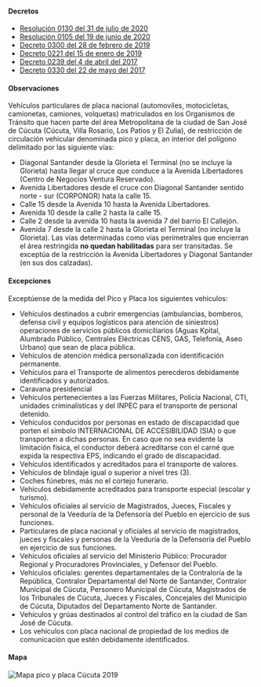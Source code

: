 #### Decretos

- [Resolución 0130 del 31 de julio de 2020](https://cucutanortedesantander.micolombiadigital.gov.co/sites/cucutanortedesantander/content/files/000775/38738_setra--resol-1302020-pyp-med.pdf)
- [Resolución 0105 del 19 de junio de 2020](https://cucutanortedesantander.micolombiadigital.gov.co/sites/cucutanortedesantander/content/files/000765/38209_resolucion-0105-de-2020.PDF)
- [Decreto 0300 del 28 de febrero de 2019](https://pyphoy.s3.amazonaws.com/docs/cucuta/decreto-0300-del-28-de-febrero-de-2019.pdf)
- [Decreto 0221 del 15 de enero de 2019](https://pyphoy.s3.amazonaws.com/docs/cucuta/decreto-0221-del-15-de-enero-de-2019.pdf)
- [Decreto 0239 del 4 de abril del 2017](http://www.areacucuta.com/wp-content/uploads/2017/04/Decreto-Pico-y-Placa-Placa-y-D%C3%ADa.pdf)
- [Decreto 0330 del 22 de mayo del 2017](http://cucutaonline.com/wp-content/uploads/2017/05/Decreto-0330-pico-placa-modificado.pdf)

#### Observaciones

Vehículos particulares de placa nacional (automoviles, motocicletas, camionetas, camiones, volquetas) matriculados en los Organismos de Tránsito que hacen parte del área Metropolitana de la ciudad de San José de Cúcuta (Cúcuta, Villa Rosario, Los Patios y El Zulia), de restricción de circulación vehicular denominada pico y placa, an interior del polígono delimitado por las siguiente vías:

- Diagonal Santander desde la Glorieta el Terminal (no se incluye la Glorieta) hasta llegar al cruce que conduce a la Avenida Libertadores (Centro de Negocios Ventura Reservado).
- Avenida Libertadores desde el cruce con Diagonal Santander sentido norte - sur (CORPONOR) hata la calle 15.
- Calle 15 desde la Avenida 10 hasta la Avenida Libertadores.
- Avenida 10 desde la calle 2 hasta la calle 15.
- Calle 2 desde la avenida 10 hasta la avenida 7 del barrio El Callejón.
- Avenida 7 desde la calle 2 hasta la Glorieta el Terminal (no incluye la Glorieta).
  Las vías determinadas como vías perimetrales que encierran el área restringida **no quedan habilitadas** para ser transitadas. Se exceptúa de la restricción la Avenida Libertadores y Diagonal Santander (en sus dos calzadas).

#### Excepciones

Exceptúense de la medida del Pico y Placa los siguientes vehículos:

- Vehículos destinados a cubrir emergencias (ambulancias, bomberos, defensa civil y equipos logísticos para atención de siniestros) operaciones de servicios públicos domiciliarios (Aguas Kpital, Alumbrado Público, Centrales Eléctricas CENS, GAS, Telefonía, Aseo Urbano) que sean de placa pública.
- Vehículos de atención médica personalizada con identificación permanente.
- Vehículos para el Transporte de alimentos perecderos debidamente identificados y autorizados.
- Caravana presidencial
- Vehículos pertenecientes a las Fuerzas Militares, Policía Nacional, CTI, unidades criminalísticas y del INPEC para el transporte de personal detenido.
- Vehículos conducidos por personas en estado de discapacidad que porten el símbolo INTERNACIONAL DE ACCESIBILIDAD (SIA) o que transporten a dichas personas. En caso que no sea evidente la limitación física, el conductor deberá acreditarse con el carné que expida la respectiva EPS, indicando el grado de discapacidad.
- Vehículos identificados y acreditados para el transporte de valores.
- Vehículos de blindaje igual o superior a nivel tres (3).
- Coches fúnebres, más no el cortejo funerario.
- Vehículos debidamente acreditados para transporte especial (escolar y turismo).
- Vehículos oficiales al servicio de Magistrados, Jueces, Fiscales y personal de la Veeduría de la Defensoría del Pueblo en ejercicio de sus funciones.
- Particulares de placa nacional y oficiales al servicio de magistrados, jueces y fiscales y personas de la Veeduría de la Defensoría del Pueblo en ejercicio de sus funciones.
- Vehículos oficiales al servicio del Ministerio Público: Procurador Regional y Procuradores Provinciales, y Defensor del Pueblo.
- Vehículos oficiales: gerentes departamentales de la Contraloría de la República, Contralor Departamental del Norte de Santander, Contralor Municipal de Cúcuta, Personero Municipal de Cúcuta, Magistrados de los Tribunales de Cúcuta, Jueces y Fiscales, Concejales del Municipio de Cúcuta, Diputados del Departamento Norte de Santander.
- Vehículos y grúas destinados al control del tráfico en la ciudad de San José de Cúcuta.
- Los vehículos con placa nacional de propiedad de los medios de comunicación que estén debidamente identificados.

#### Mapa

![Mapa pico y placa Cúcuta 2019](https://pyphoy.s3.amazonaws.com/docs/cucuta/mapa-pico-y-placa-cucuta-2019.jpg)
